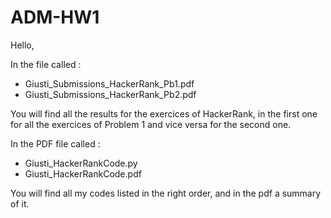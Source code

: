 # ADM-HW1

Hello, 

In the file called : 
  - Giusti_Submissions_HackerRank_Pb1.pdf
  - Giusti_Submissions_HackerRank_Pb2.pdf

You will find all the results for the exercices of HackerRank, in the first one for all the exercices of Problem 1 and vice versa for the second one. 


In the PDF file called :
  - Giusti_HackerRankCode.py
  - Giusti_HackerRankCode.pdf

You will find all my codes listed in the right order, and in the pdf a summary of it. 

